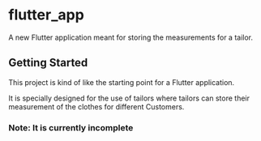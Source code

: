 # flutter_app

A new Flutter application meant for storing the measurements for a tailor.

## Getting Started

This project is kind of like the starting point for a Flutter application.

It is specially designed for the use of tailors where tailors 
can store their measurement of the clothes for different Customers.

### Note: It is currently incomplete
